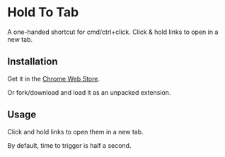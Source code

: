 # Hold To Tab

A one-handed shortcut for cmd/ctrl+click. Click & hold links to open in a new tab.

## Installation

Get it in the [Chrome Web Store](https://goo.gl/ZBCDaP).

Or fork/download and load it as an unpacked extension.

## Usage

Click and hold links to open them in a new tab.

By default, time to trigger is half a second.